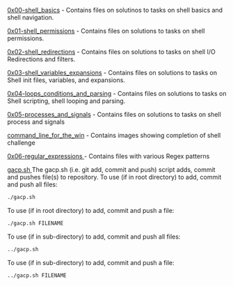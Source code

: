 [0x00-shell_basics](./0x00-shell_basics/) - Contains files on solutinos to tasks on shell basics and shell navigation.

[0x01-shell_permissions](./0x01-shell_permissions/) - Contains files on solutions to tasks on shell permissions.

[0x02-shell_redirections](./0x02-shell_redirections/) - Contains files on solutions to tasks on shell I/O Redirections and filters.

[0x03-shell_variables_expansions](./0x03-shell_variables_expansions/) - Contains files on solutions to tasks on Shell init files, variables, and expansions.

[0x04-loops_conditions_and_parsing](./0x04-loops_conditions_and_parsing/) - Contains files on solutions to tasks on Shell scripting, shell looping and parsing.

[0x05-processes_and_signals](./0x05-processes_and_signals/) - Contains files on solutions to tasks on shell process and signals

[command_line_for_the_win](./command_line_for_the_win/) - Contains images showing completion of shell challenge

[ 0x06-regular_expressions ](./0x06-regular_expressions) - Contains files with various Regex patterns

[ gacp.sh ](./gacp.sh)
The gacp.sh (i.e. git add, commit and push) script adds, commit and pushes file(s) to repository.
To use (if in root directory) to add, commit and push all files:
```bash
./gacp.sh
```
To use (if in root directory) to add, commit and push a file:
```bash
./gacp.sh FILENAME
```
To use (if in sub-directory) to add, commit and push all files:
```bash
../gacp.sh
```
To use (if in sub-directory) to add, commit and push a file:
```bash
../gacp.sh FILENAME
```
